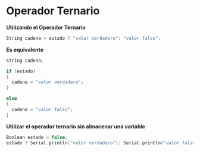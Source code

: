 # Operador Ternario

**Utilizando el Operador Ternario**
```c++
String cadena = estado ? "valor verdadero": "valor falso";
```

**Es equivalente**
```c++
string cadena;

if (estado)
{
  cadena = "valor verdadero";
}

else
{
  cadena = "valor falso";
}
```

**Utilizar el operador ternario sin almacenar una variable**
```c++
Boolean estado = false;
estado ? Serial.println("valor verdadero"): Serial.println("valor falso");
